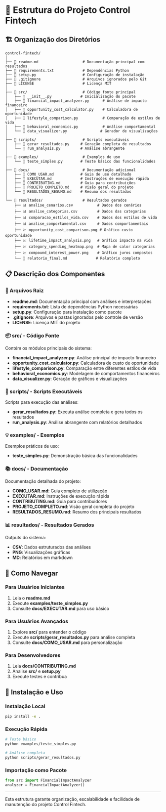 # 📁 Estrutura do Projeto Control Fintech

## 🏗️ Organização dos Diretórios

```
control-fintech/
│
├── 📄 readme.md                    # Documentação principal com resultados
├── 📄 requirements.txt             # Dependências Python
├── 📄 setup.py                     # Configuração de instalação
├── 📄 .gitignore                   # Arquivos ignorados pelo Git
├── 📄 LICENSE                      # Licença MIT
│
├── 📂 src/                         # Código fonte principal
│   ├── 📄 __init__.py             # Inicialização do pacote
│   ├── 📄 financial_impact_analyzer.py      # Análise de impacto financeiro
│   ├── 📄 opportunity_cost_calculator.py    # Calculadora de oportunidade
│   ├── 📄 lifestyle_comparison.py           # Comparação de estilos de vida
│   ├── 📄 behavioral_economics.py           # Análise comportamental
│   └── 📄 data_visualizer.py               # Gerador de visualizações
│
├── 📂 scripts/                     # Scripts executáveis
│   ├── 📄 gerar_resultados.py     # Geração completa de resultados
│   └── 📄 run_analysis.py         # Análise abrangente
│
├── 📂 examples/                    # Exemplos de uso
│   └── 📄 teste_simples.py        # Teste básico das funcionalidades
│
├── 📂 docs/                        # Documentação adicional
│   ├── 📄 COMO_USAR.md            # Guia de uso detalhado
│   ├── 📄 EXECUTAR.md             # Instruções de execução rápida
│   ├── 📄 CONTRIBUTING.md         # Guia para contribuições
│   ├── 📄 PROJETO_COMPLETO.md     # Visão geral do projeto
│   └── 📄 RESULTADOS_RESUMO.md    # Resumo dos resultados
│
└── 📂 resultados/                  # Resultados gerados
    ├── 📊 analise_cenarios.csv           # Dados dos cenários
    ├── 📊 analise_categorias.csv         # Dados das categorias
    ├── 📊 comparacao_estilos_vida.csv    # Dados dos estilos de vida
    ├── 📊 analise_comportamental.csv     # Dados comportamentais
    ├── 📈 opportunity_cost_comparison.png # Gráfico custo oportunidade
    ├── 📈 lifetime_impact_analysis.png   # Gráfico impacto na vida
    ├── 📈 category_spending_heatmap.png  # Mapa de calor categorias
    ├── 📈 compound_interest_power.png    # Gráfico juros compostos
    └── 📄 relatorio_final.md             # Relatório completo
```

## 📋 Descrição dos Componentes

### 🎯 Arquivos Raiz
- **readme.md**: Documentação principal com análises e interpretações
- **requirements.txt**: Lista de dependências Python necessárias
- **setup.py**: Configuração para instalação como pacote
- **.gitignore**: Arquivos e pastas ignorados pelo controle de versão
- **LICENSE**: Licença MIT do projeto

### 📦 src/ - Código Fonte
Contém os módulos principais do sistema:
- **financial_impact_analyzer.py**: Análise principal de impacto financeiro
- **opportunity_cost_calculator.py**: Calculadora de custo de oportunidade
- **lifestyle_comparison.py**: Comparação entre diferentes estilos de vida
- **behavioral_economics.py**: Modelagem de comportamentos financeiros
- **data_visualizer.py**: Geração de gráficos e visualizações

### 🔧 scripts/ - Scripts Executáveis
Scripts para execução das análises:
- **gerar_resultados.py**: Executa análise completa e gera todos os resultados
- **run_analysis.py**: Análise abrangente com relatórios detalhados

### 💡 examples/ - Exemplos
Exemplos práticos de uso:
- **teste_simples.py**: Demonstração básica das funcionalidades

### 📚 docs/ - Documentação
Documentação detalhada do projeto:
- **COMO_USAR.md**: Guia completo de utilização
- **EXECUTAR.md**: Instruções de execução rápida
- **CONTRIBUTING.md**: Guia para contribuidores
- **PROJETO_COMPLETO.md**: Visão geral completa do projeto
- **RESULTADOS_RESUMO.md**: Resumo dos principais resultados

### 📊 resultados/ - Resultados Gerados
Outputs do sistema:
- **CSV**: Dados estruturados das análises
- **PNG**: Visualizações gráficas
- **MD**: Relatórios em markdown

## 🚀 Como Navegar

### Para Usuários Iniciantes
1. Leia o **readme.md**
2. Execute **examples/teste_simples.py**
3. Consulte **docs/EXECUTAR.md** para uso básico

### Para Usuários Avançados
1. Explore **src/** para entender o código
2. Execute **scripts/gerar_resultados.py** para análise completa
3. Consulte **docs/COMO_USAR.md** para personalização

### Para Desenvolvedores
1. Leia **docs/CONTRIBUTING.md**
2. Analise **src/** e **setup.py**
3. Execute testes e contribua

## 🔧 Instalação e Uso

### Instalação Local
```bash
pip install -e .
```

### Execução Rápida
```bash
# Teste básico
python examples/teste_simples.py

# Análise completa
python scripts/gerar_resultados.py
```

### Importação como Pacote
```python
from src import FinancialImpactAnalyzer
analyzer = FinancialImpactAnalyzer()
```

---

Esta estrutura garante organização, escalabilidade e facilidade de manutenção do projeto Control Fintech.
